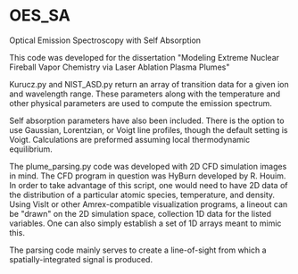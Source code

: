 # OES_SA
Optical Emission Spectroscopy with Self Absorption

This code was developed for the dissertation "Modeling Extreme Nuclear Fireball Vapor Chemistry via Laser Ablation Plasma Plumes"

Kurucz.py and NIST_ASD.py return an array of transition data for a given ion and wavelength range. These parameters along with the temperature and other physical parameters are used to compute the emission spectrum. 

Self absorption parameters have also been included. There is the option to use Gaussian, Lorentzian, or Voigt line profiles, though the default setting is Voigt. Calculations are preformed assuming local thermodynamic equilibrium.

The plume_parsing.py code was developed with 2D CFD simulation images in mind. The CFD program in question was HyBurn developed by R. Houim. In order to take advantage of this script, one would need to have 2D data of the distribution of a particular atomic species, temperature, and density. Using VisIt or other Amrex-compatible visualization programs, a lineout can be "drawn" on the 2D simulation space, collection 1D data for the listed variables. One can also simply establish a set of 1D arrays meant to mimic this.

The parsing code mainly serves to create a line-of-sight from which a spatially-integrated signal is produced.

